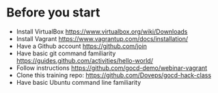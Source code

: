 # Before you start
* Install VirtualBox https://www.virtualbox.org/wiki/Downloads
* Install Vagrant https://www.vagrantup.com/docs/installation/
* Have a Github account https://github.com/join
* Have basic git command familiarity https://guides.github.com/activities/hello-world/
* Follow instructions https://github.com/gocd-demo/webinar-vagrant
* Clone this training repo: https://github.com/Doveps/gocd-hack-class
* Have basic Ubuntu command line familiarity
